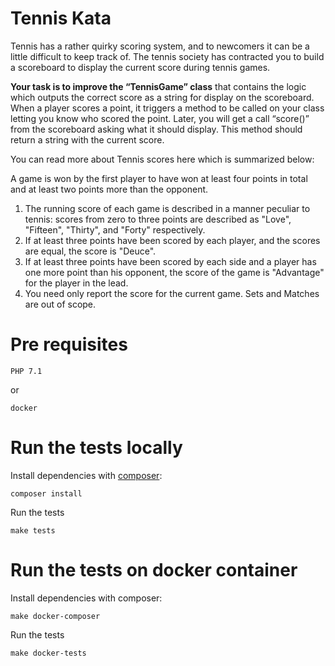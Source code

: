 # Tennis Kata
Tennis has a rather quirky scoring system, and to newcomers it can be a little difficult to keep track of. The tennis society has contracted you to build a scoreboard to display the current score during tennis games.

**Your task is to improve the “TennisGame” class** that contains the logic which outputs the correct score as a string for display on the scoreboard. When a player scores a point, it triggers a method to be called on your class letting you know who scored the point. Later, you will get a call “score()” from the scoreboard asking what it should display. This method should return a string with the current score.

You can read more about Tennis scores here which is summarized below:

A game is won by the first player to have won at least four points in total and at least two points more than the opponent.
1. The running score of each game is described in a manner peculiar to tennis: scores from zero to three points are described as "Love", "Fifteen", "Thirty", and "Forty" respectively.
2. If at least three points have been scored by each player, and the scores are equal, the score is "Deuce".
3. If at least three points have been scored by each side and a player has one more point than his opponent, the score of the game is "Advantage" for the player in the lead.
4. You need only report the score for the current game. Sets and Matches are out of scope.


# Pre requisites
    PHP 7.1 
or 

    docker
# Run the tests locally
Install dependencies with [composer](https://getcomposer.org):

	composer install

Run the tests

	make tests
	
# Run the tests on docker container
Install dependencies with composer:

    make docker-composer
	
Run the tests

	make docker-tests